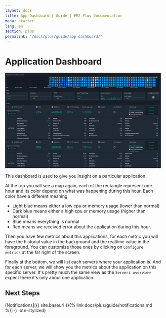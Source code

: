 ```yaml
---
layout: docs
title: App Dashboard | Guide | PM2 Plus Documentation
menu: starter
lang: en
section: plus
permalink: "/docs/plus/guide/app-dashboard/"
---
```


# Application Dashboard

![Dashboard](https://raw.githubusercontent.com/keymetrics/branding/master/screenshots/plus/dashboard/dashboard.png)

This dashboard is used to give you insight on a particular application.

At the top you will see a map again, each of the rectangle represent one hour and its color depend on what was happening during this hour.
Each color have a different meaning:
  - Light blue means either a low cpu or memory usage (lower than normal)
  - Dark blue means either a high cpu or memory usage (higher than normal)
  - Blue means everything is normal
  - Red means we received error about the application during this hour.

Then you have few metrics about this applications, for each metric you will have the historial value in the background and the realtime value in the foreground. You can customize those ones by clicking on `Configure metrics` at the far right of the screen.

Finally at the bottom, we will list each servers where your application is. And for each server, we will show you the metrics about the application on this specific server.
It's pretty much the same view as the `Servers overview` expect there it's only about one application.

## Next Steps

[Notifications]({{ site.baseurl }}{% link docs/plus/guide/notifications.md %})
{: .btn-stylized}
